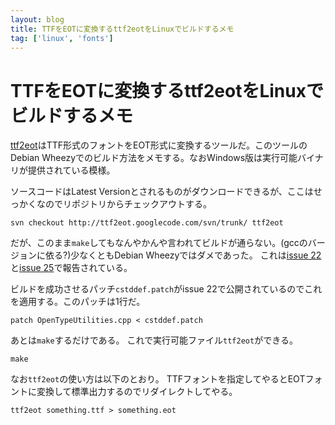 ```yaml
---
layout: blog
title: TTFをEOTに変換するttf2eotをLinuxでビルドするメモ
tag: ['linux', 'fonts']
---
```


# TTFをEOTに変換するttf2eotをLinuxでビルドするメモ

[ttf2eot](http://code.google.com/p/ttf2eot/)はTTF形式のフォントをEOT形式に変換するツールだ。このツールのDebian Wheezyでのビルド方法をメモする。なおWindows版は実行可能バイナリが提供されている模様。

ソースコードはLatest Versionとされるものがダウンロードできるが、ここはせっかくなのでリポジトリからチェックアウトする。

~~~~
svn checkout http://ttf2eot.googlecode.com/svn/trunk/ ttf2eot
~~~~

だが、このまま`make`してもなんやかんや言われてビルドが通らない。(gccのバージョンに依る?)少なくともDebian Wheezyではダメであった。
これは[issue 22](http://code.google.com/p/ttf2eot/issues/detail?id=22)と[issue 25](http://code.google.com/p/ttf2eot/issues/detail?id=25)で報告されている。

ビルドを成功させるパッチ`cstddef.patch`がissue 22で公開されているのでこれを適用する。このパッチは1行だ。

~~~~
patch OpenTypeUtilities.cpp < cstddef.patch
~~~~

あとは`make`するだけである。
これで実行可能ファイル`ttf2eot`ができる。

~~~~
make
~~~~

なお`ttf2eot`の使い方は以下のとおり。
TTFフォントを指定してやるとEOTフォントに変換して標準出力するのでリダイレクトしてやる。

~~~~
ttf2eot something.ttf > something.eot
~~~~
